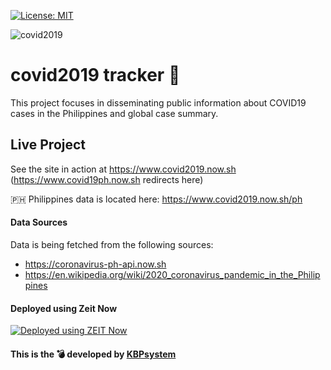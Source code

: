 [![License: MIT](https://img.shields.io/badge/License-MIT-yellow.svg)](https://opensource.org/licenses/MIT)

![covid2019](https://raw.githubusercontent.com/KBPsystem777/covid19/master/public/fav/favicon.ico)

# covid2019 tracker 🦠

This project focuses in disseminating public information about COVID19 cases in the Philippines and global case summary.

## Live Project

See the site in action at https://www.covid2019.now.sh (https://www.covid19ph.now.sh redirects here)

🇵🇭 Philippines data is located here: https://www.covid2019.now.sh/ph

#### Data Sources

Data is being fetched from the following sources:

- https://coronavirus-ph-api.now.sh
- https://en.wikipedia.org/wiki/2020_coronavirus_pandemic_in_the_Philippines

#### Deployed using Zeit Now

[![Deployed using ZEIT Now](https://assets.zeit.co/image/upload/q_auto/front/assets/design/zeit-black-triangle.svg)](zeit.co/kbpsystem)

#### This is the 💣 developed by [KBPsystem](https://koleenbp.com)
